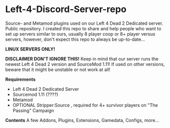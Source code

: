 # Left-4-Discord-Server-repo
Source- and Metamod plugins used on our Left 4 Dead 2 Dedicated server. Public repository.
I created this repo to share and help people who want to set up servers similar to ours, usually 8 player coop or 8+ player versus servers, however, don't expect this repo to always be up-to-date...

**LINUX SERVERS ONLY!**

**DISCLAIMER DON'T IGNORE THIS!** 
Keep in mind that our server runs the newest Left 4 Dead 2 version and SourceMod 1.11!
If used on other versions, beware that it might be unstable or not work at all!

**Requirements**
- Left 4 Dead 2 Dedicated Server
- Sourcemod 1.11 (????)
- Metamod 
- OPTIONAL Stripper:Source , required for 4+ survivor players on "The Passing" Campaign

**Contents**
A few Addons, Plugins, Extensions, Gamedata, Configs, more...
